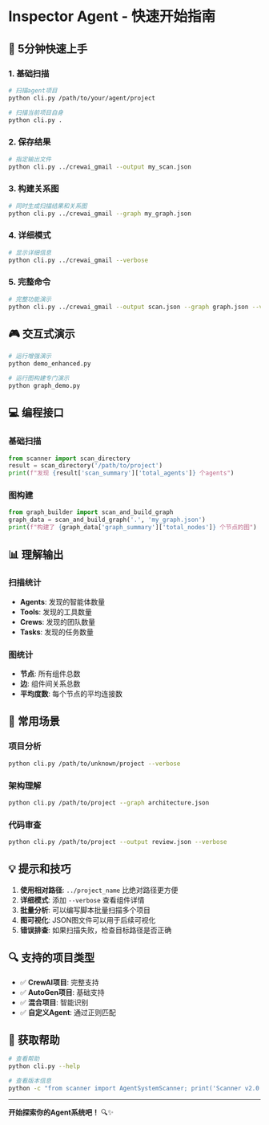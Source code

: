 # Inspector Agent - 快速开始指南

## 🚀 5分钟快速上手

### 1. 基础扫描
```bash
# 扫描agent项目
python cli.py /path/to/your/agent/project

# 扫描当前项目自身
python cli.py .
```

### 2. 保存结果
```bash
# 指定输出文件
python cli.py ../crewai_gmail --output my_scan.json
```

### 3. 构建关系图
```bash
# 同时生成扫描结果和关系图
python cli.py ../crewai_gmail --graph my_graph.json
```

### 4. 详细模式
```bash
# 显示详细信息
python cli.py ../crewai_gmail --verbose
```

### 5. 完整命令
```bash
# 完整功能演示
python cli.py ../crewai_gmail --output scan.json --graph graph.json --verbose
```

## 🎮 交互式演示

```bash
# 运行增强演示
python demo_enhanced.py

# 运行图构建专门演示
python graph_demo.py
```

## 💻 编程接口

### 基础扫描
```python
from scanner import scan_directory
result = scan_directory('/path/to/project')
print(f"发现 {result['scan_summary']['total_agents']} 个agents")
```

### 图构建
```python
from graph_builder import scan_and_build_graph
graph_data = scan_and_build_graph('.', 'my_graph.json')
print(f"构建了 {graph_data['graph_summary']['total_nodes']} 个节点的图")
```

## 📊 理解输出

### 扫描统计
- **Agents**: 发现的智能体数量
- **Tools**: 发现的工具数量  
- **Crews**: 发现的团队数量
- **Tasks**: 发现的任务数量

### 图统计
- **节点**: 所有组件总数
- **边**: 组件间关系总数
- **平均度数**: 每个节点的平均连接数

## 🎯 常用场景

### 项目分析
```bash
python cli.py /path/to/unknown/project --verbose
```

### 架构理解
```bash
python cli.py /path/to/project --graph architecture.json
```

### 代码审查
```bash
python cli.py /path/to/project --output review.json --verbose
```

## 💡 提示和技巧

1. **使用相对路径**: `../project_name` 比绝对路径更方便
2. **详细模式**: 添加 `--verbose` 查看组件详情
3. **批量分析**: 可以编写脚本批量扫描多个项目
4. **图可视化**: JSON图文件可以用于后续可视化
5. **错误排查**: 如果扫描失败，检查目标路径是否正确

## 🔍 支持的项目类型

- ✅ **CrewAI项目**: 完整支持
- ✅ **AutoGen项目**: 基础支持  
- ✅ **混合项目**: 智能识别
- ✅ **自定义Agent**: 通过正则匹配

## 📱 获取帮助

```bash
# 查看帮助
python cli.py --help

# 查看版本信息
python -c "from scanner import AgentSystemScanner; print('Scanner v2.0')"
```

---

**开始探索你的Agent系统吧！** 🔍✨
